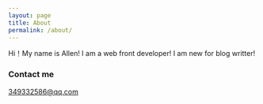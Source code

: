 ```yaml
---
layout: page
title: About
permalink: /about/
---
```


Hi！My name is Allen! I am a web front developer! I am
new for blog writter!

### Contact me

[349332586@qq.com](349332586@qq.com)